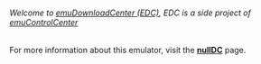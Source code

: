 ###### Welcome to [emuDownloadCenter (EDC)](https://github.com/PhoenixInteractiveNL/emuDownloadCenter/wiki/), EDC is a side project of [emuControlCenter](https://github.com/PhoenixInteractiveNL/emuControlCenter/wiki/)

For more information about this emulator, visit the [**nullDC**](https://github.com/PhoenixInteractiveNL/emuDownloadCenter/wiki/Emulator-nulldc#menu) page.
